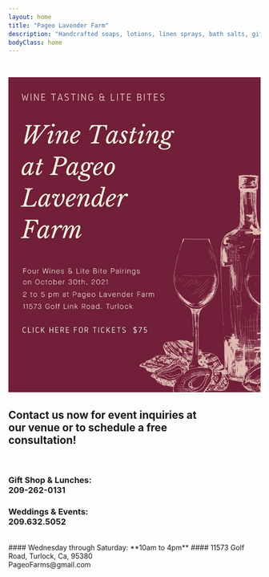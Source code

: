 ```yaml
---
layout: home
title: "Pageo Lavender Farm"
description: "Handcrafted soaps, lotions, linen sprays, bath salts, gift boxes, baskets and other unique items."
bodyClass: home
---
```

<br>

[![Wine Tasting & Lite Bites](assets/img/wine-tasting-2021-2.jpg)](https://pageo.typeform.com/to/kqzgeSyv)

## Contact us now for event inquiries at<br>our venue or to schedule a free<br>consultation!
<br> 
    
### Gift Shop & Lunches:<br>209-262-0131

### Weddings & Events:<br>209.632.5052

<br>
#### Wednesday through Saturday: **10am to 4pm**
#### 11573 Golf Road, Turlock, Ca, 95380<br>PageoFarms@gmail.com

## <br>
